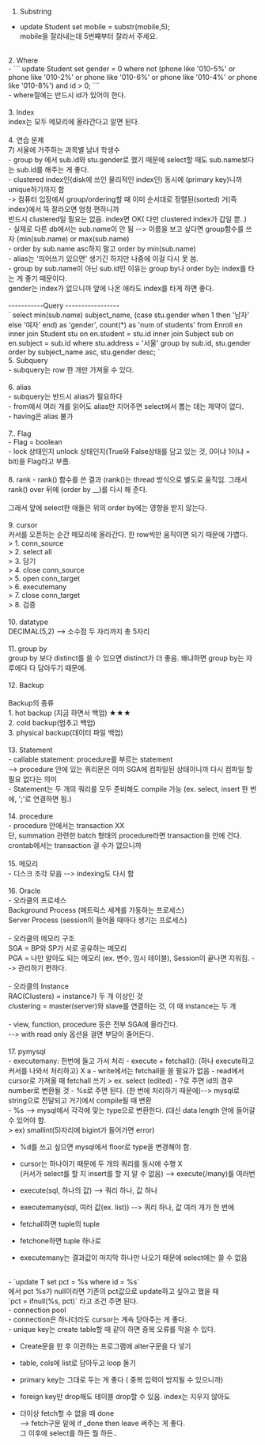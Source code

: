 1. Substring
- update Student set mobile = substr(mobile,5); <br>
mobile을 잘라내는데 5번째부터 잘라서 주세요.<br>
<br>
2. Where<br>
- ``` update Student set gender = 0 where not (phone like '010-5%' or phone like '010-2%' or phone like '010-6%' or phone like '010-4%' or phone like '010-8%') and id > 0; ```<br>
- where절에는 반드시 id가 있어야 한다.<br>
<br>
3. Index<br>
index는 모두 메모리에 올라간다고 알면 된다.<br>
<br>
4. 연습 문제<br>
   7) 서울에 거주하는 과목별 남녀 학생수 <br>
- group by 에서 sub.id와 stu.gender로 했기 때문에 select할 때도 sub.name보다는 sub.id를 해주는 게 좋다. <br>
- clustered index인(disk에 쓰인 물리적인 index인) 동시에 (primary key)니까 unique하기까지 함  <br>
-> 컴퓨터 입장에서 group/ordering할 때 이미 순서대로 정렬된(sorted) 거(즉 index)에서 뚝 잘라오면 엄청 편하니까<br>
반드시 clustered일 필요는 없음. index면 OK( 다만 clustered index가 갑일 뿐..)<br>
- 실제로 다른 db에서는 sub.name이 안 됨 --> 이름을 보고 싶다면 group함수를 쓰자 (min(sub.name) or max(sub.name) <br>
- order by sub.name asc하지 말고 order by min(sub.name)<br>
- alias는 '띄어쓰기 있으면' 생기긴 하지만 나중에 이걸 다시 못 씀.<br>
- group by sub.name이 아닌 sub.id인 이유는 group by나 order by는 index를 타는 게 좋기 때문이다. <br>
gender는 index가 없으니까 앞에 나온 애라도 index를 타게 하면 좋다.<br>
<br>
-----------Query -----------------<br>
` select min(sub.name) subject_name,
                 (case stu.gender
                  when 1 then '남자'
                         else '여자' end) as 'gender', count(*) as 'num of students'
from Enroll en inner join Student stu on en.student = stu.id
               inner join Subject sub on en.subject = sub.id
where stu.address = '서울'
group by sub.id, stu.gender
order by subject_name asc, stu.gender desc; `
<br>
5. Subquery<br>
- subquery는 row 한 개만 가져올 수 있다.<br>
<br>
6. alias<br>
- subquery는 반드시 alias가 필요하다<br>
- from에서 여러 개를 읽어도 alias만 지어주면 select에서 뽑는 데는 제약이 없다.<br>
- having은 alias 불가<br>
<br>
7.. Flag<br>
- Flag = boolean<br>
- lock 상태인지 unlock 상태인지(True와 False상태를 담고 있는 것, 0이냐 1이냐 = bit)을 Flag라고 부름.<br>
<br>
8. rank
- rank() 함수를 쓴 결과 (rank()는 thread 방식으로 별도로 움직임. 그래서 rank() over 뒤에 (order by __)를 다시 해 준다.<br>
<br>
그래서 앞에 select한 애들은 위의 order by에는 영향을 받지 않는다.<br>
<br>
9. cursor<br>
커서를 오픈하는 순간 메모리에 올라간다. 한 row씩만 움직이면 되기 때문에 가볍다.<br>
> 1.  conn_source<br>
> 2.  select all<br>
> 3.  담기<br>
> 4. close conn_source<br>
> 5. open conn_target<br>
> 6. executemany<br>
> 7. close conn_target<br>
> 8. 검증<br>
<br>
10. datatype<br>
DECIMAL(5,2) --> 소수점 두 자리까지 총 5자리<br>
<br>
11. group by<br>
group by 보다 distinct를 쓸 수 있으면 distinct가 더 좋음. 왜냐하면 group by는 자루에다 다 담아두기 때문에.<br>
<br>
12. Backup<br>
<br>
Backup의 종류<br>
1. hot backup (지금 하면서 백업) ★★★<br>
2. cold backup(멈추고 백업)<br>
3. physical backup(데이터 파일 백업)<br>
<br>
13. Statement<br>
- callable statement: procedure를 부르는 statement<br>
 --> procedure 안에 있는 쿼리문은 이미 SGA에 컴파일된 상태이니까 다시 컴파일 할 필요 없다는 의미<br>
- Statement는 두 개의 쿼리를 모두 준비해도 compile 가능 (ex. select, insert 한 번에, ';'로 연결하면 됨.)<br>
<br>
14. procedure <br>
- procedure 안에서는 transaction XX<br>
  단, summation 관련한 batch 형태의 procedure라면 transaction을 안에 건다. crontab에서는 transaction 걸 수가 없으니까<br>
<br>
15. 메모리<br>
- 디스크 조각 모음 --> indexing도 다시 함<br>
<br>
16. Oracle<br>
- 오라클의 프로세스<br>
Background Process (매트릭스 세계를 가동하는 프로세스)<br>
Server Process (session이 들어올 때마다 생기는 프로세스)<br>
<br>
- 오라클의 메모리 구조<br>
SGA = BP와 SP가 서로 공유하는 메모리<br>
PGA = 나만 알아도 되는 메모리 (ex. 변수, 임시 테이블), Session이 끝나면 지워짐.   --> 관리하기 편하다.<br>
<br>
- 오라클의 Instance<br>
RAC(Clusters) = instance가 두 개 이상인 것<br>
clustering = master(server)와 slave를 연결하는 것, 이 때 instance는 두 개<br>
<br>
- view, function, procedure  등은 전부 SGA에 올라간다.<br>
--> with read only 옵션을 걸면 부담이 줄어든다.<br>
<br>
17. pymysql
<br>
- executemany: 한번에 들고 가서 처리
- execute + fetchall(): (하나 execute하고 커서를 나와서 처리하고) X a
- write에서는 fetchall을 쓸 필요가 없음
- read에서 cursor로 가져올 때 fetchall 쓰기
   > ex. select (edited) 
- ?로 주면 id의 경우 number로 변환될 것
- %s로 주면 된다. (한 번에 처리하기 때문에)--> mysql로 string으로 전달되고 거기에서 compile될 때 변환
<br>
- %s --> mysql에서 각각에 맞는 type으로 변환한다. (대신 data length 안에 들어갈 수 있어야 함. <br>
> ex) smallint(5)자리에 bigint가 들어가면 error)<br>

- %d를 쓰고 싶으면 mysql에서 floor로 type을 변경해야 함.<br>

- cursor는 하나이기 때문에 두 개의 쿼리를 동시에 수행 X <br>
(커서가 select를 할 지 insert를 할 지 알 수 없음) --> execute(/many)를 여러번 <br>

- execute(sql, 하나의 값) --> 쿼리 하나, 값 하나<br>

- executemany(sql, 여러 값(ex. list)) --> 쿼리 하나, 값 여러 개가 한 번에<br>

- fetchall하면 tuple의 tuple <br>
- fetchone하면 tuple 하나로 <br>
- executemany는 결과값이 마지막 하나만 나오기 때문에 select에는 쓸 수 없음<br>
<br>
- `update T set pct = %s where id = %s` <br>
에서 pct %s가 null이라면 기존의 pct값으로 update하고 싶아고 했을 때 <br>
`pct = ifnull(%s, pct)` 라고 조건 주면 된다.<br>
- connection pool<br>
- connection은 하나더라도 cursor는 계속 닫아주는 게 좋다.<br>
- unique key는 create table할 때 같이 하면 중복 오류를 막을 수 있다.<br>

- Create문을 한 후 이관하는 프로그램에 alter구문을 다 넣기<br>

- table, cols에 list로 담아두고 loop 돌기<br>

- primary key는 그대로 두는 게 좋다 ( 중복 입력이 방지될 수 있으니까) <br>
- foreign key만 drop해도 테이블 drop할 수 있음. index는 지우지 않아도 <br>

- 더이상 fetch할 수 없을 때 done<br>
--> fetch구문 밑에 if _done then leave 써주는 게 좋다.<br>
그 이후에 select를 하든 뭘 하든..<br>

